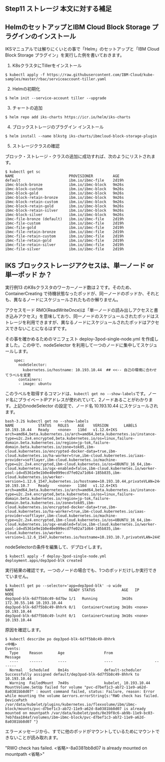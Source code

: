 ## Step11 ストレージ 本文に対する補足

## HelmのセットアップとIBM Cloud Block Storage プラグインのインストール

IKSマニュアルでは解りにくいとの事で「Helm」のセットアップと「IBM Cloud Block Storage プラグイン」を実行した例を書いておきます。


1. K8sクラスタにTillerをインストール

~~~
$ kubectl apply -f https://raw.githubusercontent.com/IBM-Cloud/kube-samples/master/rbac/serviceaccount-tiller.yaml
~~~

2. Helmの初期化

~~~
$ helm init --service-account tiller --upgrade
~~~

3. チャートの追加

~~~
$ helm repo add iks-charts https://icr.io/helm/iks-charts
~~~

4. ブロックストレージのプラグイン インストール

~~~
$ helm install --name blkstg iks-charts/ibmcloud-block-storage-plugin
~~~


5. ストレージクラスの確認

ブロック・ストレージ・クラスの追加に成功すれば、次のようにリストされます。

~~~
$ kubectl get sc
NAME                         PROVISIONER         AGE
default                      ibm.io/ibmc-file    2d19h
ibmc-block-bronze            ibm.io/ibmc-block   9m26s
ibmc-block-custom            ibm.io/ibmc-block   9m26s
ibmc-block-gold              ibm.io/ibmc-block   9m26s
ibmc-block-retain-bronze     ibm.io/ibmc-block   9m26s
ibmc-block-retain-custom     ibm.io/ibmc-block   9m26s
ibmc-block-retain-gold       ibm.io/ibmc-block   9m26s
ibmc-block-retain-silver     ibm.io/ibmc-block   9m26s
ibmc-block-silver            ibm.io/ibmc-block   9m26s
ibmc-file-bronze (default)   ibm.io/ibmc-file    2d19h
ibmc-file-custom             ibm.io/ibmc-file    2d19h
ibmc-file-gold               ibm.io/ibmc-file    2d19h
ibmc-file-retain-bronze      ibm.io/ibmc-file    2d19h
ibmc-file-retain-custom      ibm.io/ibmc-file    2d19h
ibmc-file-retain-gold        ibm.io/ibmc-file    2d19h
ibmc-file-retain-silver      ibm.io/ibmc-file    2d19h
ibmc-file-silver             ibm.io/ibmc-file    2d19h
~~~





## IKS ブロックストレージアクセスは、単一ノード or 単一ポッド か？


実行例13 のK8sクラスタのワーカーノード数は２です。そのため、ContainerCreating で待機状態なったポッドが、同一ノードのポッドか、それとも、異なるノードにスケジュールされたものか解りません。

アクセスモード RMO(ReadWriteOnce)は「単一ノードの読み出しアクセスと書き込みアクセス」を意味しており、同一ノードのスケジュールされたポッドはストレージを利用できますが、異なるノードにスケジュールされたポッドはアクセスできないことになるはずです。

その事を確かめるためのマニフェスト deploy-3pod-single-node.yml を作成しました。この中で、nodeSelector を利用して一つのノードに集中してスケジュールします。

~~~file:deploy-3pod-single-node.yml抜粋
    spec:
      nodeSelector:
        kubernetes.io/hostname: 10.193.10.44  ## <<-- 自己の環境に合わせてラベルを変更
      containers:
      - image: ubuntu
~~~


このラベルを取得するコマンドは、`kubectl get no --show-labels`です。ノード名にプライベートIPアドレスが使われていて、2ノードあることがわかります。上記のnodeSelector の設定で、ノード名 10.193.10.44 にスケジュールされます。

~~~file:実行例
bash-3.2$ kubectl get no --show-labels
NAME           STATUS   ROLES    AGE    VERSION       LABELS
10.193.10.44   Ready    <none>   110d   v1.12.6+IKS   arch=amd64,beta.kubernetes.io/arch=amd64,beta.kubernetes.io/instance-type=u2c.2x4.encrypted,beta.kubernetes.io/os=linux,failure-domain.beta.kubernetes.io/region=jp-tok,failure-domain.beta.kubernetes.io/zone=tok05,ibm-cloud.kubernetes.io/encrypted-docker-data=true,ibm-cloud.kubernetes.io/ha-worker=true,ibm-cloud.kubernetes.io/iaas-provider=softlayer,ibm-cloud.kubernetes.io/machine-type=u2c.2x4.encrypted,ibm-cloud.kubernetes.io/os=UBUNTU_16_64,ibm-cloud.kubernetes.io/sgx-enabled=false,ibm-cloud.kubernetes.io/worker-pool-id=d5361e9e1b0e40e099ecd7fe02a71d64-185b835,ibm-cloud.kubernetes.io/worker-version=1.12.6_1547,kubernetes.io/hostname=10.193.10.44,privateVLAN=2445839,publicVLAN=2445837
10.193.10.7    Ready    <none>   110d   v1.12.6+IKS   arch=amd64,beta.kubernetes.io/arch=amd64,beta.kubernetes.io/instance-type=u2c.2x4.encrypted,beta.kubernetes.io/os=linux,failure-domain.beta.kubernetes.io/region=jp-tok,failure-domain.beta.kubernetes.io/zone=tok05,ibm-cloud.kubernetes.io/encrypted-docker-data=true,ibm-cloud.kubernetes.io/ha-worker=true,ibm-cloud.kubernetes.io/iaas-provider=softlayer,ibm-cloud.kubernetes.io/machine-type=u2c.2x4.encrypted,ibm-cloud.kubernetes.io/os=UBUNTU_16_64,ibm-cloud.kubernetes.io/sgx-enabled=false,ibm-cloud.kubernetes.io/worker-pool-id=d5361e9e1b0e40e099ecd7fe02a71d64-185b835,ibm-cloud.kubernetes.io/worker-version=1.12.6_1547,kubernetes.io/hostname=10.193.10.7,privateVLAN=2445839,publicVLAN=2445837
~~~


nodeSelectorの条件を編集して、デプロイします。

~~~file:実行例：一つのノードの3ポッドをデプロイ
$ kubectl apply -f deploy-3pod-single-node.yml
deployment.apps/dep3pod-blk created
~~~


実行結果の確認です。一つのノードの場合でも、1つのポッドだけしか実行できていません。

~~~file:実行例：ポッドの実行状態の確認
$ kubectl get po --selector='app=dep3pod-blk' -o wide
NAME                         READY STATUS            AGE   IP            NODE        
dep3pod-blk-6d7f5b8c49-6d7bw 1/1   Running           3m10s 172.30.55.146 10.193.10.44
dep3pod-blk-6d7f5b8c49-8hhrk 0/1   ContainerCreating 3m10s <none>        10.193.10.44
dep3pod-blk-6d7f5b8c49-lnzht 0/1   ContainerCreating 3m10s <none>        10.193.10.44
~~~


原因を確認します。


~~~file:実行例：ポッドのエラー表示
$ kubectl describe po dep3pod-blk-6d7f5b8c49-8hhrk
<中略>
Events:
  Type     Reason       Age                  From                   Message
  ----     ------       ----                 ----                   -------
  Normal   Scheduled    8m14s                default-scheduler      Successfully assigned default/dep3pod-blk-6d7f5b8c49-8hhrk to 10.193.10.44
  Warning  FailedMount  7m49s                kubelet, 10.193.10.44  MountVolume.SetUp failed for volume "pvc-d7bef1c3-ab72-11e9-a62d-8a0381bb8d07" : mount command failed, status: Failure, reason: Error while mounting the volume &errors.errorString{s:"RWO check has failed. DevicePath /var/data/kubelet/plugins/kubernetes.io/flexvolume/ibm/ibmc-block/mounts/pvc-d7bef1c3-ab72-11e9-a62d-8a0381bb8d07 is already mounted on mountpath /var/data/kubelet/pods/0e39f8c6-ab9b-11e9-bc03-7eb7daa184af/volumes/ibm~ibmc-block/pvc-d7bef1c3-ab72-11e9-a62d-8a0381bb8d07 "}
~~~

エラーメッセージから、すでに他のポッドがマウントしているためにマウントできないことが読み取れます。

"RWO check has failed. <省略>-8a0381bb8d07 is already mounted on mountpath <省略>"



